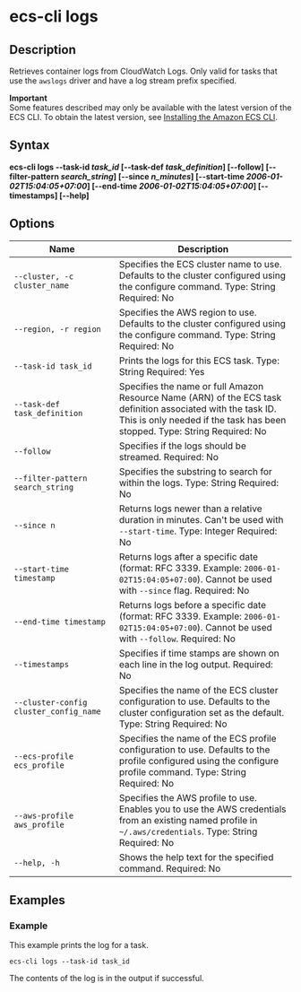 # ecs\-cli logs<a name="cmd-ecs-cli-logs"></a>

## Description<a name="cmd-ecs-cli-logs-description"></a>

Retrieves container logs from CloudWatch Logs\. Only valid for tasks that use the `awslogs` driver and have a log stream prefix specified\.

**Important**  
Some features described may only be available with the latest version of the ECS CLI\. To obtain the latest version, see [Installing the Amazon ECS CLI](ECS_CLI_installation.md)\.

## Syntax<a name="cmd-ecs-cli-logs-syntax"></a>

**ecs\-cli logs \-\-task\-id *task\_id* \[\-\-task\-def *task\_definition*\] \[\-\-follow\] \[\-\-filter\-pattern *search\_string*\] \[\-\-since *n\_minutes*\] \[\-\-start\-time *2006\-01\-02T15:04:05\+07:00*\] \[\-\-end\-time *2006\-01\-02T15:04:05\+07:00*\] \[\-\-timestamps\] \[\-\-help\]** 

## Options<a name="cmd-ecs-cli-logs-options"></a>


| Name | Description | 
| --- | --- | 
|  `--cluster, -c cluster_name`  |  Specifies the ECS cluster name to use\. Defaults to the cluster configured using the configure command\. Type: String Required: No  | 
|  `--region, -r region`  |  Specifies the AWS region to use\. Defaults to the cluster configured using the configure command\. Type: String Required: No  | 
|  `--task-id task_id`  |  Prints the logs for this ECS task\. Type: String Required: Yes  | 
|  `--task-def task_definition`  |  Specifies the name or full Amazon Resource Name \(ARN\) of the ECS task definition associated with the task ID\. This is only needed if the task has been stopped\. Type: String Required: No  | 
|  `--follow`  |  Specifies if the logs should be streamed\. Required: No  | 
|  `--filter-pattern search_string`  |  Specifies the substring to search for within the logs\. Type: String Required: No  | 
|  `--since n`  |  Returns logs newer than a relative duration in minutes\. Can't be used with `--start-time`\. Type: Integer Required: No  | 
|  `--start-time timestamp`  |  Returns logs after a specific date \(format: RFC 3339\. Example: `2006-01-02T15:04:05+07:00`\)\. Cannot be used with `--since` flag\. Required: No  | 
|  `--end-time timestamp`  |  Returns logs before a specific date \(format: RFC 3339\. Example: `2006-01-02T15:04:05+07:00`\)\. Cannot be used with `--follow`\. Required: No  | 
|  `--timestamps`  |  Specifies if time stamps are shown on each line in the log output\. Required: No  | 
|  `--cluster-config cluster_config_name`  |  Specifies the name of the ECS cluster configuration to use\. Defaults to the cluster configuration set as the default\. Type: String Required: No  | 
|  `--ecs-profile ecs_profile`  |  Specifies the name of the ECS profile configuration to use\. Defaults to the profile configured using the configure profile command\. Type: String Required: No  | 
|  `--aws-profile aws_profile`  |  Specifies the AWS profile to use\. Enables you to use the AWS credentials from an existing named profile in `~/.aws/credentials`\. Type: String Required: No  | 
|  `--help, -h`  |  Shows the help text for the specified command\. Required: No  | 

## Examples<a name="cmd-ecs-cli-logs-examples"></a>

### Example<a name="cmd-ecs-cli-logs-example-1"></a>

This example prints the log for a task\.

```
ecs-cli logs --task-id task_id
```

The contents of the log is in the output if successful\.